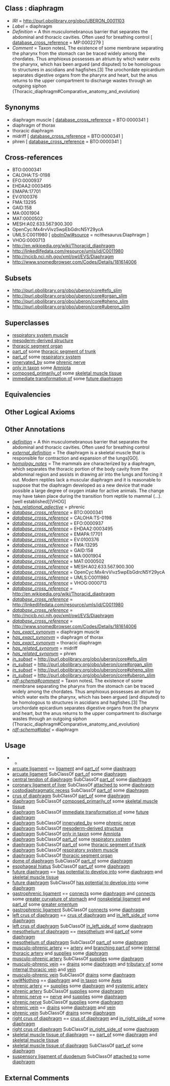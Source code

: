 
## Class : diaphragm

 * *IRI* = http://purl.obolibrary.org/obo/UBERON_0001103
 * *Label* = diaphragm
 * *Definition* = A thin musculomebranous barrier that separates the abdominal and thoracic cavities. Often used for breathing control [ [database_cross_reference](../../ef/oboInOwl#hasDbXref.md) = MP:0002279 ]
 * *Comment* = Taxon notesL The existence of some membrane separating the pharynx from the stomach can be traced widely among the chordates. Thus amphioxus possesses an atrium by which water exits the pharynx, which has been argued (and disputed) to be homologous to structures in ascidians and hagfishes.[3] The urochordate epicardium separates digestive organs from the pharynx and heart, but the anus returns to the upper compartment to discharge wastes through an outgoing siphon (Thoracic_diaphragm#Comparative_anatomy_and_evolution)

## Synonyms

 * diaphragm muscle [ [database_cross_reference](../../ef/oboInOwl#hasDbXref.md) = BTO:0000341 ]
 * diaphragm of thorax
 * thoracic diaphragm
 * midriff [ [database_cross_reference](../../ef/oboInOwl#hasDbXref.md) = BTO:0000341 ]
 * phren [ [database_cross_reference](../../ef/oboInOwl#hasDbXref.md) = BTO:0000341 ]

## Cross-references

 * BTO:0000341
 * CALOHA:TS-0198
 * EFO:0000937
 * EHDAA2:0003495
 * EMAPA:17701
 * EV:0100376
 * FMA:13295
 * GAID:158
 * MA:0001904
 * MAT:0000502
 * MESH:A02.633.567.900.300
 * OpenCyc:Mx4rvVivz5wpEbGdrcN5Y29ycA
 * UMLS:C0011980 [ [oboInOwl#source](../../ce/oboInOwl#source.md) = ncithesaurus:Diaphragm ]
 * VHOG:0000713
 * http://en.wikipedia.org/wiki/Thoracid_diaphragm
 * http://linkedlifedata.com/resource/umls/id/C0011980
 * http://ncicb.nci.nih.gov/xml/owl/EVS/Diaphragm
 * http://www.snomedbrowser.com/Codes/Details/181614006

## Subsets

 * http://purl.obolibrary.org/obo/uberon/core#efo_slim
 * http://purl.obolibrary.org/obo/uberon/core#organ_slim
 * http://purl.obolibrary.org/obo/uberon/core#pheno_slim
 * http://purl.obolibrary.org/obo/uberon/core#uberon_slim

## Superclasses

 * [respiratory system muscle](../../UBERON/31/UBERON_0003831.md)
 * [mesoderm-derived structure](../../UBERON/20/UBERON_0004120.md)
 * [thoracic segment organ](../../UBERON/81/UBERON_0005181.md)
 * [part_of](../../BFO/50/BFO_0000050.md) some [thoracic segment of trunk](../../UBERON/15/UBERON_0000915.md)
 * [part_of](../../BFO/50/BFO_0000050.md) some [respiratory system](../../UBERON/04/UBERON_0001004.md)
 * [innervated_by](../../RO/05/RO_0002005.md) some [phrenic nerve](../../UBERON/84/UBERON_0001884.md)
 * [only in taxon](../../RO/60/RO_0002160.md) some [Amniota](../../NCBITaxon/24/NCBITaxon_32524.md)
 * [composed_primarily_of](../../RO/73/RO_0002473.md) some [skeletal muscle tissue](../../UBERON/34/UBERON_0001134.md)
 * [immediate transformation of](../../RO/95/RO_0002495.md) some [future diaphragm](../../UBERON/84/UBERON_0010084.md)

## Equivalencies


## Other Logical Axioms


## Other Annotations

 * *[definition](../../IAO/15/IAO_0000115.md)* = A thin musculomebranous barrier that separates the abdominal and thoracic cavities. Often used for breathing control
 * *[external_definition](../../UBPROP/01/UBPROP_0000001.md)* = The diaphragm is a skeletal muscle that is responsible for contraction and expansion of the lungs[GO].
 * *[homology_notes](../../UBPROP/03/UBPROP_0000003.md)* = The mammals are characterized by a diaphragm, which separates the thoracic portion of the body cavity from the abdominal region and assists in drawing air into the lungs and forcing it out. Modern reptiles lack a muscular diaphragm and it is reasonable to suppose that the diaphragm developed as a new device that made possible a large degree of oxygen intake for active animals. The change may have taken place during the transition from reptile to mammal (...).[well established][VHOG]
 * *[has_relational_adjective](../../UBPROP/07/UBPROP_0000007.md)* = phrenic
 * *[database_cross_reference](../../ef/oboInOwl#hasDbXref.md)* = BTO:0000341
 * *[database_cross_reference](../../ef/oboInOwl#hasDbXref.md)* = CALOHA:TS-0198
 * *[database_cross_reference](../../ef/oboInOwl#hasDbXref.md)* = EFO:0000937
 * *[database_cross_reference](../../ef/oboInOwl#hasDbXref.md)* = EHDAA2:0003495
 * *[database_cross_reference](../../ef/oboInOwl#hasDbXref.md)* = EMAPA:17701
 * *[database_cross_reference](../../ef/oboInOwl#hasDbXref.md)* = EV:0100376
 * *[database_cross_reference](../../ef/oboInOwl#hasDbXref.md)* = FMA:13295
 * *[database_cross_reference](../../ef/oboInOwl#hasDbXref.md)* = GAID:158
 * *[database_cross_reference](../../ef/oboInOwl#hasDbXref.md)* = MA:0001904
 * *[database_cross_reference](../../ef/oboInOwl#hasDbXref.md)* = MAT:0000502
 * *[database_cross_reference](../../ef/oboInOwl#hasDbXref.md)* = MESH:A02.633.567.900.300
 * *[database_cross_reference](../../ef/oboInOwl#hasDbXref.md)* = OpenCyc:Mx4rvVivz5wpEbGdrcN5Y29ycA
 * *[database_cross_reference](../../ef/oboInOwl#hasDbXref.md)* = UMLS:C0011980
 * *[database_cross_reference](../../ef/oboInOwl#hasDbXref.md)* = VHOG:0000713
 * *[database_cross_reference](../../ef/oboInOwl#hasDbXref.md)* = http://en.wikipedia.org/wiki/Thoracid_diaphragm
 * *[database_cross_reference](../../ef/oboInOwl#hasDbXref.md)* = http://linkedlifedata.com/resource/umls/id/C0011980
 * *[database_cross_reference](../../ef/oboInOwl#hasDbXref.md)* = http://ncicb.nci.nih.gov/xml/owl/EVS/Diaphragm
 * *[database_cross_reference](../../ef/oboInOwl#hasDbXref.md)* = http://www.snomedbrowser.com/Codes/Details/181614006
 * *[has_exact_synonym](../../ym/oboInOwl#hasExactSynonym.md)* = diaphragm muscle
 * *[has_exact_synonym](../../ym/oboInOwl#hasExactSynonym.md)* = diaphragm of thorax
 * *[has_exact_synonym](../../ym/oboInOwl#hasExactSynonym.md)* = thoracic diaphragm
 * *[has_related_synonym](../../ym/oboInOwl#hasRelatedSynonym.md)* = midriff
 * *[has_related_synonym](../../ym/oboInOwl#hasRelatedSynonym.md)* = phren
 * *[in_subset](../../et/oboInOwl#inSubset.md)* = http://purl.obolibrary.org/obo/uberon/core#efo_slim
 * *[in_subset](../../et/oboInOwl#inSubset.md)* = http://purl.obolibrary.org/obo/uberon/core#organ_slim
 * *[in_subset](../../et/oboInOwl#inSubset.md)* = http://purl.obolibrary.org/obo/uberon/core#pheno_slim
 * *[in_subset](../../et/oboInOwl#inSubset.md)* = http://purl.obolibrary.org/obo/uberon/core#uberon_slim
 * *[rdf-schema#comment](../../nt/rdf-schema#comment.md)* = Taxon notesL The existence of some membrane separating the pharynx from the stomach can be traced widely among the chordates. Thus amphioxus possesses an atrium by which water exits the pharynx, which has been argued (and disputed) to be homologous to structures in ascidians and hagfishes.[3] The urochordate epicardium separates digestive organs from the pharynx and heart, but the anus returns to the upper compartment to discharge wastes through an outgoing siphon (Thoracic_diaphragm#Comparative_anatomy_and_evolution)
 * *[rdf-schema#label](../../el/rdf-schema#label.md)* = diaphragm

## Usage

 * -
 * [arcuate ligament](../../UBERON/14/UBERON_0015214.md) == [ligament](../../UBERON/11/UBERON_0000211.md) and [part_of](../../BFO/50/BFO_0000050.md) some [diaphragm](../../UBERON/03/UBERON_0001103.md)
 * [arcuate ligament](../../UBERON/14/UBERON_0015214.md) SubClassOf [part_of](../../BFO/50/BFO_0000050.md) some [diaphragm](../../UBERON/03/UBERON_0001103.md)
 * [central tendon of diaphragm](../../UBERON/70/UBERON_0006670.md) SubClassOf [part_of](../../BFO/50/BFO_0000050.md) some [diaphragm](../../UBERON/03/UBERON_0001103.md)
 * [coronary ligament of liver](../../UBERON/38/UBERON_0013138.md) SubClassOf [attached to](../../RO/71/RO_0002371.md) some [diaphragm](../../UBERON/03/UBERON_0001103.md)
 * [costodiaphragmatic recess](../../UBERON/68/UBERON_0035468.md) SubClassOf [part_of](../../BFO/50/BFO_0000050.md) some [diaphragm](../../UBERON/03/UBERON_0001103.md)
 * [crus of diaphragm](../../UBERON/65/UBERON_0014765.md) SubClassOf [part_of](../../BFO/50/BFO_0000050.md) some [diaphragm](../../UBERON/03/UBERON_0001103.md)
 * [diaphragm](../../UBERON/03/UBERON_0001103.md) SubClassOf [composed_primarily_of](../../RO/73/RO_0002473.md) some [skeletal muscle tissue](../../UBERON/34/UBERON_0001134.md)
 * [diaphragm](../../UBERON/03/UBERON_0001103.md) SubClassOf [immediate transformation of](../../RO/95/RO_0002495.md) some [future diaphragm](../../UBERON/84/UBERON_0010084.md)
 * [diaphragm](../../UBERON/03/UBERON_0001103.md) SubClassOf [innervated_by](../../RO/05/RO_0002005.md) some [phrenic nerve](../../UBERON/84/UBERON_0001884.md)
 * [diaphragm](../../UBERON/03/UBERON_0001103.md) SubClassOf [mesoderm-derived structure](../../UBERON/20/UBERON_0004120.md)
 * [diaphragm](../../UBERON/03/UBERON_0001103.md) SubClassOf [only in taxon](../../RO/60/RO_0002160.md) some [Amniota](../../NCBITaxon/24/NCBITaxon_32524.md)
 * [diaphragm](../../UBERON/03/UBERON_0001103.md) SubClassOf [part_of](../../BFO/50/BFO_0000050.md) some [respiratory system](../../UBERON/04/UBERON_0001004.md)
 * [diaphragm](../../UBERON/03/UBERON_0001103.md) SubClassOf [part_of](../../BFO/50/BFO_0000050.md) some [thoracic segment of trunk](../../UBERON/15/UBERON_0000915.md)
 * [diaphragm](../../UBERON/03/UBERON_0001103.md) SubClassOf [respiratory system muscle](../../UBERON/31/UBERON_0003831.md)
 * [diaphragm](../../UBERON/03/UBERON_0001103.md) SubClassOf [thoracic segment organ](../../UBERON/81/UBERON_0005181.md)
 * [dome of diaphragm](../../UBERON/45/UBERON_0007145.md) SubClassOf [part_of](../../BFO/50/BFO_0000050.md) some [diaphragm](../../UBERON/03/UBERON_0001103.md)
 * [esophageal hiatus](../../UBERON/58/UBERON_0016458.md) SubClassOf [part_of](../../BFO/50/BFO_0000050.md) some [diaphragm](../../UBERON/03/UBERON_0001103.md)
 * [future diaphragm](../../UBERON/84/UBERON_0010084.md) == [has potential to develop into](../../RO/87/RO_0002387.md) some [diaphragm](../../UBERON/03/UBERON_0001103.md) and [skeletal muscle tissue](../../UBERON/34/UBERON_0001134.md)
 * [future diaphragm](../../UBERON/84/UBERON_0010084.md) SubClassOf [has potential to develop into](../../RO/87/RO_0002387.md) some [diaphragm](../../UBERON/03/UBERON_0001103.md)
 * [gastrophrenic ligament](../../UBERON/98/UBERON_0035498.md) == [connects](../../RO/76/RO_0002176.md) some [diaphragm](../../UBERON/03/UBERON_0001103.md) and [connects](../../RO/76/RO_0002176.md) some [greater curvature of stomach](../../UBERON/64/UBERON_0001164.md) and [nonskeletal ligament](../../UBERON/45/UBERON_0008845.md) and [part_of](../../BFO/50/BFO_0000050.md) some [greater omentum](../../UBERON/48/UBERON_0005448.md)
 * [gastrophrenic ligament](../../UBERON/98/UBERON_0035498.md) SubClassOf [connects](../../RO/76/RO_0002176.md) some [diaphragm](../../UBERON/03/UBERON_0001103.md)
 * [left crus of diaphragm](../../UBERON/67/UBERON_0014767.md) == [crus of diaphragm](../../UBERON/65/UBERON_0014765.md) and [in_left_side_of](../../BSPO/20/BSPO_0000120.md) some [diaphragm](../../UBERON/03/UBERON_0001103.md)
 * [left crus of diaphragm](../../UBERON/67/UBERON_0014767.md) SubClassOf [in_left_side_of](../../BSPO/20/BSPO_0000120.md) some [diaphragm](../../UBERON/03/UBERON_0001103.md)
 * [mesothelium of diaphragm](../../UBERON/89/UBERON_0003389.md) == [mesothelium](../../UBERON/36/UBERON_0001136.md) and [part_of](../../BFO/50/BFO_0000050.md) some [diaphragm](../../UBERON/03/UBERON_0001103.md)
 * [mesothelium of diaphragm](../../UBERON/89/UBERON_0003389.md) SubClassOf [part_of](../../BFO/50/BFO_0000050.md) some [diaphragm](../../UBERON/03/UBERON_0001103.md)
 * [musculo-phrenic artery](../../UBERON/32/UBERON_0006632.md) == [artery](../../UBERON/37/UBERON_0001637.md) and [branching part of](../../RO/80/RO_0002380.md) some [internal thoracic artery](../../UBERON/56/UBERON_0002456.md) and [supplies](../../RO/78/RO_0002178.md) some [diaphragm](../../UBERON/03/UBERON_0001103.md)
 * [musculo-phrenic artery](../../UBERON/32/UBERON_0006632.md) SubClassOf [supplies](../../RO/78/RO_0002178.md) some [diaphragm](../../UBERON/03/UBERON_0001103.md)
 * [musculo-phrenic vein](../../UBERON/62/UBERON_0006662.md) == [drains](../../RO/79/RO_0002179.md) some [diaphragm](../../UBERON/03/UBERON_0001103.md) and [tributary of](../../RO/76/RO_0002376.md) some [internal thoracic vein](../../UBERON/89/UBERON_0001589.md) and [vein](../../UBERON/38/UBERON_0001638.md)
 * [musculo-phrenic vein](../../UBERON/62/UBERON_0006662.md) SubClassOf [drains](../../RO/79/RO_0002179.md) some [diaphragm](../../UBERON/03/UBERON_0001103.md)
 * [owl#Nothing](../../ng/owl#Nothing.md) == [diaphragm](../../UBERON/03/UBERON_0001103.md) and [in taxon](../../RO/62/RO_0002162.md) some [Aves](../../NCBITaxon/82/NCBITaxon_8782.md)
 * [phrenic artery](../../UBERON/57/UBERON_0002057.md) == [supplies](../../RO/78/RO_0002178.md) some [diaphragm](../../UBERON/03/UBERON_0001103.md) and [systemic artery](../../UBERON/73/UBERON_0004573.md)
 * [phrenic artery](../../UBERON/57/UBERON_0002057.md) SubClassOf [supplies](../../RO/78/RO_0002178.md) some [diaphragm](../../UBERON/03/UBERON_0001103.md)
 * [phrenic nerve](../../UBERON/84/UBERON_0001884.md) == [nerve](../../UBERON/21/UBERON_0001021.md) and [supplies](../../RO/78/RO_0002178.md) some [diaphragm](../../UBERON/03/UBERON_0001103.md)
 * [phrenic nerve](../../UBERON/84/UBERON_0001884.md) SubClassOf [supplies](../../RO/78/RO_0002178.md) some [diaphragm](../../UBERON/03/UBERON_0001103.md)
 * [phrenic vein](../../UBERON/93/UBERON_0012193.md) == [drains](../../RO/79/RO_0002179.md) some [diaphragm](../../UBERON/03/UBERON_0001103.md) and [vein](../../UBERON/38/UBERON_0001638.md)
 * [phrenic vein](../../UBERON/93/UBERON_0012193.md) SubClassOf [drains](../../RO/79/RO_0002179.md) some [diaphragm](../../UBERON/03/UBERON_0001103.md)
 * [right crus of diaphragm](../../UBERON/66/UBERON_0014766.md) == [crus of diaphragm](../../UBERON/65/UBERON_0014765.md) and [in_right_side_of](../../BSPO/21/BSPO_0000121.md) some [diaphragm](../../UBERON/03/UBERON_0001103.md)
 * [right crus of diaphragm](../../UBERON/66/UBERON_0014766.md) SubClassOf [in_right_side_of](../../BSPO/21/BSPO_0000121.md) some [diaphragm](../../UBERON/03/UBERON_0001103.md)
 * [skeletal muscle tissue of diaphragm](../../UBERON/95/UBERON_0004495.md) == [part_of](../../BFO/50/BFO_0000050.md) some [diaphragm](../../UBERON/03/UBERON_0001103.md) and [skeletal muscle tissue](../../UBERON/34/UBERON_0001134.md)
 * [skeletal muscle tissue of diaphragm](../../UBERON/95/UBERON_0004495.md) SubClassOf [part_of](../../BFO/50/BFO_0000050.md) some [diaphragm](../../UBERON/03/UBERON_0001103.md)
 * [suspensory ligament of duodenum](../../UBERON/42/UBERON_0000642.md) SubClassOf [attached to](../../RO/71/RO_0002371.md) some [diaphragm](../../UBERON/03/UBERON_0001103.md)

## External Comments

